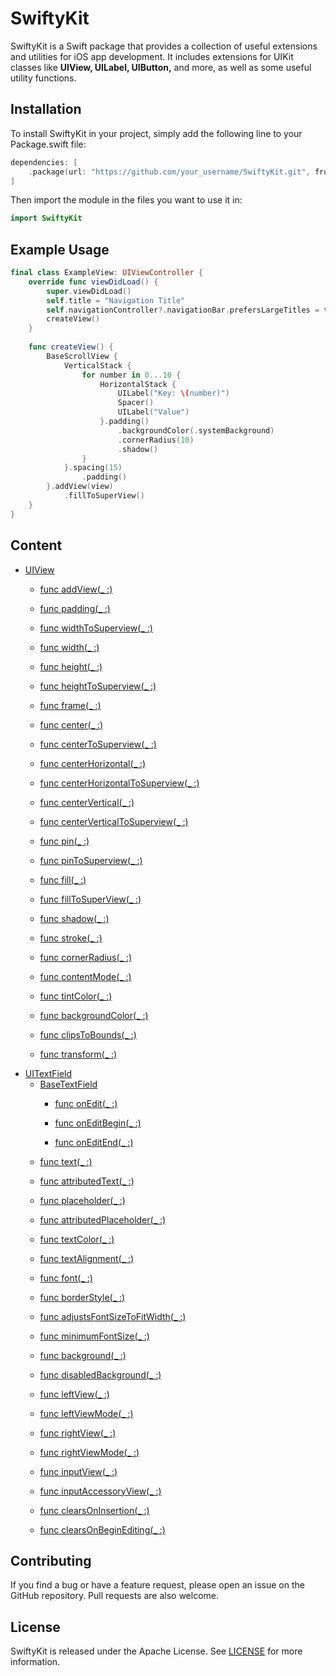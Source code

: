 # SwiftyKit

SwiftyKit is a Swift package that provides a collection of useful extensions and utilities for iOS app development. It includes extensions for UIKit classes like **UIView, UILabel, UIButton,** and more, as well as some useful utility functions.

## Installation

To install SwiftyKit in your project, simply add the following line to your Package.swift file:

```swift
dependencies: [
    .package(url: "https://github.com/your_username/SwiftyKit.git", from: "1.0.0")
]
```

Then import the module in the files you want to use it in:

```swift
import SwiftyKit
```

## Example Usage
```swift
final class ExampleView: UIViewController {
    override func viewDidLoad() {
        super.viewDidLoad()
        self.title = "Navigation Title"
        self.navigationController?.navigationBar.prefersLargeTitles = true
        createView()
    }
    
    func createView() {
        BaseScrollView {
            VerticalStack {
                for number in 0...10 {
                    HorizontalStack {
                        UILabel("Key: \(number)")
                        Spacer()
                        UILabel("Value")
                    }.padding()
                        .backgroundColor(.systemBackground)
                        .cornerRadius(10)
                        .shadow()
                }
            }.spacing(15)
                .padding()
        }.addView(view)
            .fillToSuperView()
    }
}
```
## Content
- <a href="https://github.com/devmehmetates/SwiftyKit/blob/main/Sources/SwiftyKit/Kit/Extensions/UIView%20%2B%20Ext.swift">UIView</a>
    - <a href="https://github.com/devmehmetates/SwiftyKit/blob/main/Sources/SwiftyKit/Kit/Extensions/UIView%20%2B%20Ext.swift#L12"><p>func addView(_ :)</p></a>
    - <a href="https://github.com/devmehmetates/SwiftyKit/blob/main/Sources/SwiftyKit/Kit/Extensions/UIView%20%2B%20Ext.swift#L25"><p>func padding(_ :)</p></a>
    - <a href="https://github.com/devmehmetates/SwiftyKit/blob/main/Sources/SwiftyKit/Kit/Extensions/UIView%20%2B%20Ext.swift#L42"><p>func widthToSuperview(_ :)</p></a>
    - <a href="https://github.com/devmehmetates/SwiftyKit/blob/main/Sources/SwiftyKit/Kit/Extensions/UIView%20%2B%20Ext.swift#L53"><p>func width(_ :)</p></a>
    - <a href="https://github.com/devmehmetates/SwiftyKit/blob/main/Sources/SwiftyKit/Kit/Extensions/UIView%20%2B%20Ext.swift#L64"><p>func height(_ :)</p></a>
    - <a href="https://github.com/devmehmetates/SwiftyKit/blob/main/Sources/SwiftyKit/Kit/Extensions/UIView%20%2B%20Ext.swift#L75"><p>func heightToSuperview(_ :)</p></a>
    - <a href="https://github.com/devmehmetates/SwiftyKit/blob/main/Sources/SwiftyKit/Kit/Extensions/UIView%20%2B%20Ext.swift#L86"><p>func frame(_ :)</p></a>
    - <a href="https://github.com/devmehmetates/SwiftyKit/blob/main/Sources/SwiftyKit/Kit/Extensions/UIView%20%2B%20Ext.swift#L106"><p>func center(_ :)</p></a>
    - <a href="https://github.com/devmehmetates/SwiftyKit/blob/main/Sources/SwiftyKit/Kit/Extensions/UIView%20%2B%20Ext.swift#L118"><p>func centerToSuperview(_ :)</p></a>
    - <a href="https://github.com/devmehmetates/SwiftyKit/blob/main/Sources/SwiftyKit/Kit/Extensions/UIView%20%2B%20Ext.swift#L130"><p>func centerHorizontal(_ :)</p></a>
    - <a href="https://github.com/devmehmetates/SwiftyKit/blob/main/Sources/SwiftyKit/Kit/Extensions/UIView%20%2B%20Ext.swift#L141"><p>func centerHorizontalToSuperview(_ :)</p></a>
    - <a href="https://github.com/devmehmetates/SwiftyKit/blob/main/Sources/SwiftyKit/Kit/Extensions/UIView%20%2B%20Ext.swift#L152"><p>func centerVertical(_ :)</p></a>
    - <a href="https://github.com/devmehmetates/SwiftyKit/blob/main/Sources/SwiftyKit/Kit/Extensions/UIView%20%2B%20Ext.swift#L163"><p>func centerVerticalToSuperview(_ :)</p></a>
    - <a href="https://github.com/devmehmetates/SwiftyKit/blob/main/Sources/SwiftyKit/Kit/Extensions/UIView%20%2B%20Ext.swift#L177"><p>func pin(_ :)</p></a>
    - <a href="https://github.com/devmehmetates/SwiftyKit/blob/main/Sources/SwiftyKit/Kit/Extensions/UIView%20%2B%20Ext.swift#L252"><p>func pinToSuperview(_ :)</p></a>
    - <a href="https://github.com/devmehmetates/SwiftyKit/blob/main/Sources/SwiftyKit/Kit/Extensions/UIView%20%2B%20Ext.swift#L330"><p>func fill(_ :)</p></a>
    - <a href="https://github.com/devmehmetates/SwiftyKit/blob/main/Sources/SwiftyKit/Kit/Extensions/UIView%20%2B%20Ext.swift#L433"><p>func fillToSuperView(_ :)</p></a>
    - <a href="https://github.com/devmehmetates/SwiftyKit/blob/main/Sources/SwiftyKit/Kit/Extensions/UIView%20%2B%20Ext.swift#L539"><p>func shadow(_ :)</p></a>
    - <a href="https://github.com/devmehmetates/SwiftyKit/blob/main/Sources/SwiftyKit/Kit/Extensions/UIView%20%2B%20Ext.swift#L557"><p>func stroke(_ :)</p></a>
    - <a href="https://github.com/devmehmetates/SwiftyKit/blob/main/Sources/SwiftyKit/Kit/Extensions/UIView%20%2B%20Ext.swift#L571"><p>func cornerRadius(_ :)</p></a>
    - <a href="https://github.com/devmehmetates/SwiftyKit/blob/main/Sources/SwiftyKit/Kit/Extensions/UIView%20%2B%20Ext.swift#L582"><p>func contentMode(_ :)</p></a>
    - <a href="https://github.com/devmehmetates/SwiftyKit/blob/main/Sources/SwiftyKit/Kit/Extensions/UIView%20%2B%20Ext.swift#L592"><p>func tintColor(_ :)</p></a>
    - <a href="https://github.com/devmehmetates/SwiftyKit/blob/main/Sources/SwiftyKit/Kit/Extensions/UIView%20%2B%20Ext.swift#L602"><p>func backgroundColor(_ :)</p></a>
    - <a href="https://github.com/devmehmetates/SwiftyKit/blob/main/Sources/SwiftyKit/Kit/Extensions/UIView%20%2B%20Ext.swift#L612"><p>func clipsToBounds(_ :)</p></a>
    - <a href="https://github.com/devmehmetates/SwiftyKit/blob/main/Sources/SwiftyKit/Kit/Extensions/UIView%20%2B%20Ext.swift#L622"><p>func transform(_ :)</p></a>
- <a href="https://github.com/devmehmetates/SwiftyKit/blob/main/Sources/SwiftyKit/Kit/Extensions/UITextField%20%2B%20Ext.swift">UITextField</a>
    - <a href="https://github.com/devmehmetates/SwiftyKit/blob/main/Sources/SwiftyKit/Kit/Bases/BaseTextField.swift#L10">BaseTextField</a>
        - <a href="https://github.com/devmehmetates/SwiftyKit/blob/main/Sources/SwiftyKit/Kit/Bases/BaseTextField.swift#L37"><p>func onEdit(_ :)</p></a>
        - <a href="https://github.com/devmehmetates/SwiftyKit/blob/main/Sources/SwiftyKit/Kit/Bases/BaseTextField.swift#L48"><p>func onEditBegin(_ :)</p></a>
        - <a href="https://github.com/devmehmetates/SwiftyKit/blob/main/Sources/SwiftyKit/Kit/Bases/BaseTextField.swift#L59"><p>func onEditEnd(_ :)</p></a>
    - <a href="https://github.com/devmehmetates/SwiftyKit/blob/main/Sources/SwiftyKit/Kit/Extensions/UITextField%20%2B%20Ext.swift#L13"><p>func text(_ :)</p></a>
    - <a href="https://github.com/devmehmetates/SwiftyKit/blob/main/Sources/SwiftyKit/Kit/Extensions/UITextField%20%2B%20Ext.swift#L23"><p>func attributedText(_ :)</p></a>
    - <a href="https://github.com/devmehmetates/SwiftyKit/blob/main/Sources/SwiftyKit/Kit/Extensions/UITextField%20%2B%20Ext.swift#L33"><p>func placeholder(_ :)</p></a>
    - <a href="https://github.com/devmehmetates/SwiftyKit/blob/main/Sources/SwiftyKit/Kit/Extensions/UITextField%20%2B%20Ext.swift#L43"><p>func attributedPlaceholder(_ :)</p></a>
    - <a href="https://github.com/devmehmetates/SwiftyKit/blob/main/Sources/SwiftyKit/Kit/Extensions/UITextField%20%2B%20Ext.swift#L53"><p>func textColor(_ :)</p></a>
    - <a href="https://github.com/devmehmetates/SwiftyKit/blob/main/Sources/SwiftyKit/Kit/Extensions/UITextField%20%2B%20Ext.swift#L63"><p>func textAlignment(_ :)</p></a>
    - <a href="https://github.com/devmehmetates/SwiftyKit/blob/main/Sources/SwiftyKit/Kit/Extensions/UITextField%20%2B%20Ext.swift#L73"><p>func font(_ :)</p></a>
    - <a href="https://github.com/devmehmetates/SwiftyKit/blob/main/Sources/SwiftyKit/Kit/Extensions/UITextField%20%2B%20Ext.swift#L83"><p>func borderStyle(_ :)</p></a>
    - <a href="https://github.com/devmehmetates/SwiftyKit/blob/main/Sources/SwiftyKit/Kit/Extensions/UITextField%20%2B%20Ext.swift#L93"><p>func adjustsFontSizeToFitWidth(_ :)</p></a>
    - <a href="https://github.com/devmehmetates/SwiftyKit/blob/main/Sources/SwiftyKit/Kit/Extensions/UITextField%20%2B%20Ext.swift#L103"><p>func minimumFontSize(_ :)</p></a>
    - <a href="https://github.com/devmehmetates/SwiftyKit/blob/main/Sources/SwiftyKit/Kit/Extensions/UITextField%20%2B%20Ext.swift#L113"><p>func background(_ :)</p></a>
    - <a href="https://github.com/devmehmetates/SwiftyKit/blob/main/Sources/SwiftyKit/Kit/Extensions/UITextField%20%2B%20Ext.swift#L123"><p>func disabledBackground(_ :)</p></a>
    - <a href="https://github.com/devmehmetates/SwiftyKit/blob/main/Sources/SwiftyKit/Kit/Extensions/UITextField%20%2B%20Ext.swift#L133"><p>func leftView(_ :)</p></a>
    - <a href="https://github.com/devmehmetates/SwiftyKit/blob/main/Sources/SwiftyKit/Kit/Extensions/UITextField%20%2B%20Ext.swift#L143"><p>func leftViewMode(_ :)</p></a>
    - <a href="https://github.com/devmehmetates/SwiftyKit/blob/main/Sources/SwiftyKit/Kit/Extensions/UITextField%20%2B%20Ext.swift#L153"><p>func rightView(_ :)</p></a>
    - <a href="https://github.com/devmehmetates/SwiftyKit/blob/main/Sources/SwiftyKit/Kit/Extensions/UITextField%20%2B%20Ext.swift#L163"><p>func rightViewMode(_ :)</p></a>
    - <a href="https://github.com/devmehmetates/SwiftyKit/blob/main/Sources/SwiftyKit/Kit/Extensions/UITextField%20%2B%20Ext.swift#L173"><p>func inputView(_ :)</p></a>
    - <a href="https://github.com/devmehmetates/SwiftyKit/blob/main/Sources/SwiftyKit/Kit/Extensions/UITextField%20%2B%20Ext.swift#L183"><p>func inputAccessoryView(_ :)</p></a>
    - <a href="https://github.com/devmehmetates/SwiftyKit/blob/main/Sources/SwiftyKit/Kit/Extensions/UITextField%20%2B%20Ext.swift#L193"><p>func clearsOnInsertion(_ :)</p></a>
    - <a href="https://github.com/devmehmetates/SwiftyKit/blob/main/Sources/SwiftyKit/Kit/Extensions/UITextField%20%2B%20Ext.swift#L203"><p>func clearsOnBeginEditing(_ :)</p></a>

## Contributing
If you find a bug or have a feature request, please open an issue on the GitHub repository. Pull requests are also welcome.

## License
SwiftyKit is released under the Apache License. See <a href="https://github.com/devmehmetates/SwiftyKit/blob/main/LICENSE">LICENSE</a> for more information.
